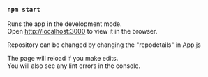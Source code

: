 

### `npm start`

Runs the app in the development mode.\
Open [http://localhost:3000](http://localhost:3000) to view it in the browser.

Repository can be changed by changing the "repodetails" in App.js 

The page will reload if you make edits.\
You will also see any lint errors in the console.
